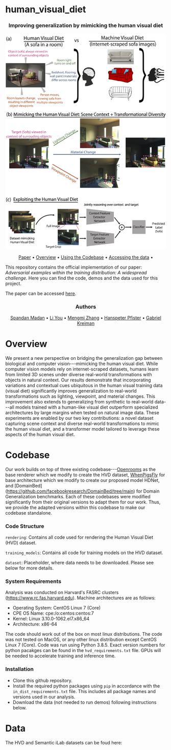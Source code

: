 # human_visual_diet

<div align="center">
<h3>Improving generalization by mimicking the human visual diet</h3>
  <img src="fig_1_overview.jpg" alt="Teaser Figure">
  
  <a href="https://arxiv.org/abs/2206.07802">Paper</a> •
  <a href="#overview">Overview</a> •
  <a href="#codebase">Using the Codebase</a> •
  <a href="#data">Accessing the data</a> •
</div>

This repository contains the official implementation of our paper: *Adversarial examples within the training distribution: A widespread challenge.* Here you can find the code, demos and the data used for this project.

The paper can be accessed [here](https://arxiv.org/abs/2206.07802).

<div align="center">
<h3>Authors</h3>
  <a href="https://spandan-madan.github.io/about/">Spandan Madan</a> •
  <a href="">Li You</a> •
  <a href="https://www.a-star.edu.sg/cfar/about-cfar/our-team/dr-zhang-mengmi">Mengmi Zhang</a> •
  <a href="https://vcg.seas.harvard.edu/people/hanspeter-pfister">Hanspeter Pfister</a> •
  <a href="https://klab.tch.harvard.edu/people/GK_Personal_Page/GK_personal_page.html">Gabriel Kreiman</a>
</div>

# Overview
We present a new perspective on bridging the generalization gap between biological and computer vision---mimicking the human visual diet. While computer vision models rely on internet-scraped datasets, humans learn from limited 3D scenes under diverse real-world transformations with objects in natural context. Our results demonstrate that incorporating variations and contextual cues ubiquitous in the human visual training data (visual diet) significantly improves generalization to real-world transformations such as lighting, viewpoint, and material changes. This improvement also extends to generalizing from synthetic to real-world data---all models trained with a human-like visual diet outperform specialized architectures by large margins when tested on natural image data. These experiments are enabled by our two key contributions: a novel dataset capturing scene context and diverse real-world transformations to mimic the human visual diet, and a transformer model tailored to leverage these aspects of the human visual diet.

# Codebase

Our work builds on top of three existing codebase---[Openrooms](https://github.com/ViLab-UCSD/OpenRooms) as the base renderer which we modify to create the HVD dataset, [WhenPigsFly](https://github.com/kreimanlab/WhenPigsFlyContext/tree/main) for base architecture which we modify to create our proposed model HDNet, and [DomainBed] (https://github.com/facebookresearch/DomainBed/tree/main) for Domain Generalization benchmarks. Each of these codebases were modified significantly from their original versions to adapt them for our work. Thus, we provide the adapted versions within this codebase to make our codebase standalone.

### Code Structure

`rendering`: Contains all code used for rendering the Human Visual Diet (HVD) dataset.

`training_models`: Contains all code for training models on the HVD dataset.

`dataset`: Placeholder, where data needs to be downloaded. Please see below for more details.

### System Requirements

Analysis was conducted on Harvard's FASRC clusters (https://www.rc.fas.harvard.edu). Machine architectures are as follows:

- Operating System: CentOS Linux 7 (Core)
- CPE OS Name: cpe:/o:centos:centos:7
- Kernel: Linux 3.10.0-1062.el7.x86_64
- Architecture: x86-64

The code should work out of the box on most linux distributions. The code was not tested on MacOS, or any other linux distribution except CentOS Linux 7 (Core). Code was run using Python 3.8.5. Exact version numbers for python pacakges can be found in the `hvd_requirements.txt` file. GPUs will be needed to accelerate training and inference time. 

### Installation
- Clone this github repository.
- Install the required python packages using `pip` in accordance with the `in_dist_requirements.txt` file. This includes all package names and versions used in our analysis.
- Download the data (not needed to run demos) following instructions below.

# Data
The HVD and Semantic iLab datasets can be foud here:
